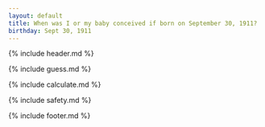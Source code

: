```yaml
---
layout: default
title: When was I or my baby conceived if born on September 30, 1911?
birthday: Sept 30, 1911
---
```


{% include header.md %}

{% include guess.md %}

{% include calculate.md %}

{% include safety.md %}

{% include footer.md %}



